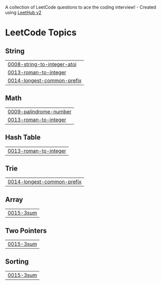 A collection of LeetCode questions to ace the coding interview! - Created using [LeetHub v2](https://github.com/arunbhardwaj/LeetHub-2.0)
<!---LeetCode Topics Start-->
# LeetCode Topics
## String
|  |
| ------- |
| [0008-string-to-integer-atoi](https://github.com/poojitha654/leetcode516/tree/master/0008-string-to-integer-atoi) |
| [0013-roman-to-integer](https://github.com/poojitha654/leetcode516/tree/master/0013-roman-to-integer) |
| [0014-longest-common-prefix](https://github.com/poojitha654/leetcode516/tree/master/0014-longest-common-prefix) |
## Math
|  |
| ------- |
| [0009-palindrome-number](https://github.com/poojitha654/leetcode516/tree/master/0009-palindrome-number) |
| [0013-roman-to-integer](https://github.com/poojitha654/leetcode516/tree/master/0013-roman-to-integer) |
## Hash Table
|  |
| ------- |
| [0013-roman-to-integer](https://github.com/poojitha654/leetcode516/tree/master/0013-roman-to-integer) |
## Trie
|  |
| ------- |
| [0014-longest-common-prefix](https://github.com/poojitha654/leetcode516/tree/master/0014-longest-common-prefix) |
## Array
|  |
| ------- |
| [0015-3sum](https://github.com/poojitha654/leetcode516/tree/master/0015-3sum) |
## Two Pointers
|  |
| ------- |
| [0015-3sum](https://github.com/poojitha654/leetcode516/tree/master/0015-3sum) |
## Sorting
|  |
| ------- |
| [0015-3sum](https://github.com/poojitha654/leetcode516/tree/master/0015-3sum) |
<!---LeetCode Topics End-->